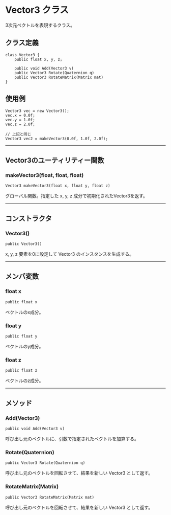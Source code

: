 
# Vector3 クラス

3次元ベクトルを表現するクラス。

## クラス定義

```
class Vector3 {
    public float x, y, z;

    public void Add(Vector3 v)
    public Vector3 Rotate(Quaternion q)
    public Vector3 RotateMatrix(Matrix mat)
}
```

## 使用例

```
Vector3 vec = new Vector3();
vec.x = 0.0f;
vec.y = 1.0f;
vec.z = 2.0f;

// 上記と同じ
Vector3 vec2 = makeVector3(0.0f, 1.0f, 2.0f);
```

***

## Vector3のユーティリティー関数
### makeVector3(float, float, float)
`Vector3 makeVector3(float x, float y, float z)`

グローバル関数。指定した x, y, z 成分で初期化されたVector3を返す。

***

## コンストラクタ

### Vector3()
`public Vector3()`

x, y, z 要素を0に設定して Vector3 のインスタンスを生成する。


***


## メンバ変数
### float x
`public float x`

ベクトルのx成分。

### float y
`public float y`

ベクトルのy成分。

### float z
`public float z`

ベクトルのz成分。


***


## メソッド
### Add(Vector3)
`public void Add(Vector3 v)`

呼び出し元のベクトルに、引数で指定されたベクトルを加算する。

### Rotate(Quaternion)
`public Vector3 Rotate(Quaternion q)`

呼び出し元のベクトルを回転させて、結果を新しい Vector3 として返す。

### RotateMatrix(Matrix)
`public Vector3 RotateMatrix(Matrix mat)`

呼び出し元のベクトルを回転させて、結果を新しい Vector3 として返す。

